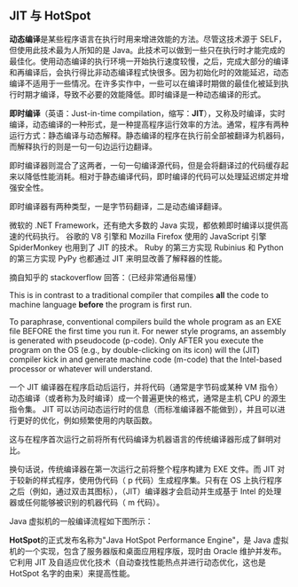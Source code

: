 ## JIT 与 HotSpot

**动态编译**是某些程序语言在执行时用来增进效能的方法。尽管这技术源于 SELF，但使用此技术最为人所知的是 Java。此技术可以做到一些只在执行时才能完成的最佳化。使用动态编译的执行环境一开始执行速度较慢，之后，完成大部分的编译和再编译后，会执行得比非动态编译程式快很多。因为初始化时的效能延迟，动态编译不适用于一些情况。在许多实作中，一些可以在编译时期做的最佳化被延到执行时期才编译，导致不必要的效能降低。即时编译是一种动态编译的形式。

**即时编译**（英语：Just-in-time compilation，缩写：**JIT**），又称及时编译，实时编译，动态编译的一种形式，是一种提高程序运行效率的方法。通常，程序有两种运行方式：静态编译与动态解释。静态编译的程序在执行前全部被翻译为机器码，而解释执行的则是一句一句边运行边翻译。

即时编译器则混合了这两者，一句一句编译源代码，但是会将翻译过的代码缓存起来以降低性能消耗。相对于静态编译代码，即时编译的代码可以处理延迟绑定并增强安全性。

即时编译器有两种类型，一是字节码翻译，二是动态编译翻译。

微软的 .NET Framework，还有绝大多数的 Java 实现，都依赖即时编译以提供高速的代码执行。 谷歌的 V8 引擎和 Mozilla Firefox 使用的 JavaScript 引擎 SpiderMonkey 也用到了 JIT 的技术。 Ruby 的第三方实现 Rubinius 和 Python 的第三方实现 PyPy 也都通过 JIT 来明显改善了解释器的性能。



摘自知乎的 stackoverflow 回答：（已经非常通俗易懂）

This is in contrast to a traditional compiler that compiles **all** the code to machine language **before** the program is first run.

To paraphrase, conventional compilers build the whole program as an EXE file BEFORE the first time you run it. For newer style programs, an assembly is generated with pseudocode (p-code). Only AFTER you execute the program on the OS (e.g., by double-clicking on its icon) will the (JIT) compiler kick in and generate machine code (m-code) that the Intel-based processor or whatever will understand.



一个 JIT 编译器在程序启动后运行，并将代码（通常是字节码或某种 VM 指令）动态编译（或者称为及时编译）成一个普遍更快的格式，通常是主机 CPU 的源生指令集。 JIT 可以访问动态运行时的信息（而标准编译器不能做到），并且可以进行更好的优化，例如频繁使用的内联函数。

这与在程序首次运行之前将所有代码编译为机器语言的传统编译器形成了鲜明对比。

换句话说，传统编译器在第一次运行之前将整个程序构建为 EXE 文件。而 JIT 对于较新的样式程序，使用伪代码（ p 代码）生成程序集。只有在 OS 上执行程序之后（例如，通过双击其图标），（JIT）编译器才会启动并生成基于 Intel 的处理器或任何能够被识别的机器代码（ m 代码）。

Java 虚拟机的一般编译流程如下图所示：





**HotSpot**的正式发布名称为"Java HotSpot Performance Engine"，是 Java 虚拟机的一个实现，包含了服务器版和桌面应用程序版，现时由 Oracle 维护并发布。它利用 JIT 及自适应优化技术（自动查找性能热点并进行动态优化，这也是 HotSpot 名字的由来）来提高性能。